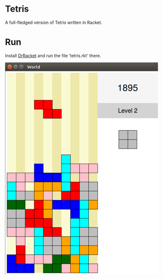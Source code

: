 Tetris
======
A full-fledged version of Tetris written in Racket.

Run
===
Install [DrRacket](https://download.racket-lang.org/) and run the file 'tetris.rkt' there.

![Screenshot of the game](screenshot.png)
